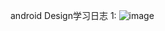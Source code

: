 android Design学习日志
1:
![image](https://github.com/BraveAction/MaterialDesign_learning/raw/master/app/screenshot1.png)